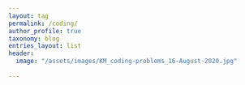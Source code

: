 ```yaml
---
layout: tag
permalink: /coding/
author_profile: true
taxonomy: blog
entries_layout: list
header:
  image: "/assets/images/KM_coding-problems_16-August-2020.jpg"
  
---
```


